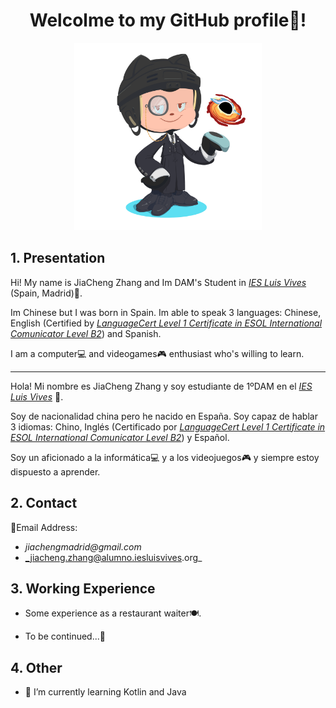 <h1 align="center">Welcolme to my GitHub profile👋! </h1>

<p align="center">
    <img src="octocat/octocat-1665739606471.png" width="300px">
</p>

## **1. Presentation**

Hi! My name is JiaCheng Zhang and Im DAM's Student in [_IES Luis Vives_](https://github.com/IESLuisVives) (Spain, Madrid)🏫. 

Im Chinese but I was born in Spain. Im able to speak 3 languages: Chinese, English (Certified by [_LanguageCert Level 1 Certificate in ESOL International Comunicator Level B2_](https://www.languagecert.org/en/language-exams/english/languagecert-selt/b2-lrws-2716)) and Spanish. 

I am a computer💻 and videogames🎮 enthusiast who's willing to learn.

____


Hola! Mi nombre es JiaCheng Zhang y soy estudiante de 1ºDAM en el [_IES Luis Vives_](https://github.com/IESLuisVives) 🏫.

Soy de nacionalidad china pero he nacido en España. Soy capaz de hablar 3 idiomas: Chino, Inglés (Certificado por [_LanguageCert Level 1 Certificate in ESOL International Comunicator Level B2_](https://www.languagecert.org/en/language-exams/english/languagecert-selt/b2-lrws-2716)) y Español. 

Soy un aficionado a la informática💻 y a los videojuegos🎮 y siempre estoy dispuesto a aprender.

## **2. Contact**

📧Email Address: 
- _jiachengmadrid@gmail.com_
- _jiacheng.zhang@alumno.iesluisvives.org_


## **3. Working Experience**   
- Some experience as a restaurant waiter🍽️. 
  
- To be continued...🚀

## **4. Other**
 - 🌱 I’m currently learning Kotlin and Java

<!--
**JiaChengZhang14/JiaChengZhang14** is a ✨ _special_ ✨ repository because its `README.md` (this file) appears on your GitHub profile.

Here are some ideas to get you started:

- 🔭 I’m currently working on ...
- 🌱 I’m currently learning ...
- 👯 I’m looking to collaborate on ...
- 🤔 I’m looking for help with ...
- 💬 Ask me about ...
- 📫 How to reach me: ...
- 😄 Pronouns: ...
- ⚡ Fun fact: ...
-->
